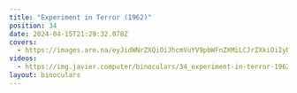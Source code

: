 ```yaml
---
title: "Experiment in Terror (1962)"
position: 34
date: 2024-04-15T21:29:32.078Z
covers:
  - https://images.are.na/eyJidWNrZXQiOiJhcmVuYV9pbWFnZXMiLCJrZXkiOiIyNzU3NjM1OS9vcmlnaW5hbF9jYjUxNzcxNjA3MzUyYjhhMjAyNDA0MTUtMi12Ymx3YXkucG5nIiwiZWRpdHMiOnsicmVzaXplIjp7IndpZHRoIjoxODAwLCJoZWlnaHQiOjE4MDAsImZpdCI6Imluc2lkZSIsIndpdGhvdXRFbmxhcmdlbWVudCI6dHJ1ZX0sIndlYnAiOnsicXVhbGl0eSI6NjV9LCJqcGVnIjp7InF1YWxpdHkiOjY1fSwicm90YXRlIjpudWxsfX0=?bc=0
videos:
  - https://img.javier.computer/binoculars/34_experiment-in-terror-1962.mp4
layout: binoculars
---
```

